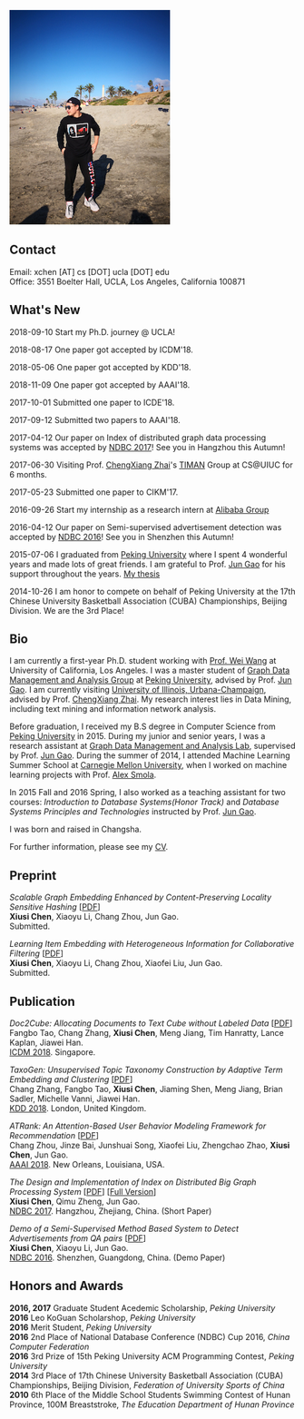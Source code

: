 ![Octocat](images/IMG_1847.JPG)
<!-- ![Branching](images/IMG_1847.JPG) -->

## Contact
Email: xchen [AT] cs [DOT] ucla [DOT] edu    
Office: 3551 Boelter Hall, UCLA, Los Angeles, California 100871    

## What's New
2018-09-10 Start my Ph.D. journey @ UCLA!

2018-08-17 One paper got accepted by ICDM'18.

2018-05-06 One paper got accepted by KDD'18.

2018-11-09 One paper got accepted by AAAI'18.

2017-10-01 Submitted one paper to ICDE'18.

2017-09-12 Submitted two papers to AAAI'18.

2017-04-12 Our paper on Index of distributed graph data processing systems was accepted by [NDBC 2017](http://www.cs.zju.edu.cn/ndbc2017/)! See you in Hangzhou this Autumn!

2017-06-30 Visiting Prof. [ChengXiang Zhai](http://czhai.cs.illinois.edu/)'s [TIMAN](http://sifaka.cs.uiuc.edu/ir/index.html) Group at CS@UIUC for 6 months.

2017-05-23 Submitted one paper to CIKM'17.

2016-09-26 Start my internship as a research intern at [Alibaba Group](http://www.alibabagroup.com/en/global/home)

2016-04-12 Our paper on Semi-supervised advertisement detection was accepted by [NDBC 2016](http://csse.szu.edu.cn/ndbc2016/index.shtml)! See you in Shenzhen this Autumn!

2015-07-06 I graduated from [Peking University](http://www.pku.edu.cn/) where I spent 4 wonderful years and made lots of great friends. I am grateful to Prof. [Jun Gao]() for his support throughout the years. [My thesis](papers/thesis.pdf)

2014-10-26 I am honor to compete on behalf of Peking University at the 17th Chinese University Basketball Association (CUBA) Championships, Beijing Division. We are the 3rd Place!

## Bio
I am currently a first-year Ph.D. student working with [Prof. Wei Wang](http://web.cs.ucla.edu/~weiwang/) at University of California, Los Angeles. I was a master student of [Graph Data Management and Analysis Group]() at [Peking University](www.pku.edu.cn), advised by Prof. [Jun Gao](). I am currently visiting [University of Illinois, Urbana-Champaign](http://www.cs.uiuc.edu/), advised by Prof. [ChengXiang Zhai](http://czhai.cs.illinois.edu/). My research interest lies in Data Mining, including text mining and information network analysis.

Before graduation, I received my B.S degree in Computer Science from [Peking University](http://www.pku.edu.cn/) in 2015. During my junior and senior years, I was a research assistant at [Graph Data Management and Analysis Lab](http://0-1-2-3-all.com:5000/), supervised by Prof. [Jun Gao](http://www.cis.pku.edu.cn/faculty/system/zhangyan/). During the summer of 2014, I attended Machine Learning Summer School at [Carnegie Mellon University](http://www.cs.cmu.edu/), when I worked on machine learning projects with Prof. [Alex Smola]().

In 2015 Fall and 2016 Spring, I also worked as a teaching assistant for two courses: _Introduction to Database Systems(Honor Track)_ and _Database Systems Principles and Technologies_ instructed by Prof. [Jun Gao]().

I was born and raised in Changsha.

For further information, please see my [CV](CV.pdf).

## Preprint
_Scalable Graph Embedding Enhanced by Content-Preserving Locality Sensitive Hashing_ [[PDF](papers/aaai18.pdf)]    
**Xiusi Chen**, Xiaoyu Li, Chang Zhou, Jun Gao.    
Submitted.

_Learning Item Embedding with Heterogeneous Information for Collaborative Filtering_ [[PDF](papers/icde18.pdf)]    
**Xiusi Chen**, Xiaoyu Li, Chang Zhou, Xiaofei Liu, Jun Gao.    
Submitted.



## Publication
_Doc2Cube: Allocating Documents to Text Cube without Labeled Data_ [[PDF](http://chaozhang.org/papers/icdm18.pdf)]    
Fangbo Tao, Chang Zhang, **Xiusi Chen**, Meng Jiang, Tim Hanratty, Lance Kaplan, Jiawei Han.    
[ICDM 2018](http://icdm2018.org/). Singapore.


_TaxoGen: Unsupervised Topic Taxonomy Construction by Adaptive Term Embedding and Clustering_ [[PDF](http://delivery.acm.org/10.1145/3230000/3220064/p2701-zhang.pdf?ip=131.179.49.186&id=3220064&acc=ACTIVE%20SERVICE&key=CA367851C7E3CE77%2E79535EF926D6BC05%2E4D4702B0C3E38B35%2E4D4702B0C3E38B35&__acm__=1543628672_ac235d30fba1750ceaae158e46248e19)]    
Chang Zhang, Fangbo Tao, **Xiusi Chen**, Jiaming Shen, Meng Jiang, Brian Sadler, Michelle Vanni, Jiawei Han.    
[KDD 2018](https://www.kdd.org/kdd2018/). London, United Kingdom.

_ATRank: An Attention-Based User Behavior Modeling Framework for Recommendation_ [[PDF](papers/aaai18_zhou.pdf)]    
Chang Zhou, Jinze Bai, Junshuai Song, Xiaofei Liu, Zhengchao Zhao, **Xiusi Chen**, Jun Gao.    
[AAAI 2018](https://aaai.org/Conferences/AAAI-18/). New Orleans, Louisiana, USA.

_The Design and Implementation of Index on Distributed Big Graph Processing System_ [[PDF](papers/ndbc17short.pdf)] [[Full Version](papers/ndbc17.pdf)]    
**Xiusi Chen**, Qimu Zheng, Jun Gao.    
[NDBC 2017](http://www.cs.zju.edu.cn/ndbc2017/index.html). Hangzhou, Zhejiang, China. (Short Paper)

_Demo of a Semi-Supervised Method Based System to Detect Advertisements from QA pairs_ [[PDF](papers/ndbc16.pdf)]    
**Xiusi Chen**, Xiaoyu Li, Jun Gao.    
[NDBC 2016](http://csse.szu.edu.cn/ndbc2016/index.shtml). Shenzhen, Guangdong, China. (Demo Paper)

## Honors and Awards
**2016, 2017**  Graduate Student Acedemic Scholarship, _Peking University_     
**2016**  Leo KoGuan Scholarshop, _Peking University_    
**2016**  Merit Student, _Peking University_     
**2016**  2nd Place of National Database Conference (NDBC) Cup 2016, _China Computer Federation_    
**2016**  3rd Prize of 15th Peking University ACM Programming Contest, _Peking University_    
**2014**  3rd Place of 17th Chinese University Basketball Association (CUBA) Championships, Beijing Division, _Federation of University Sports of China_   
**2010**  6th Place of the Middle School Students Swimming Contest of Hunan Province, 100M Breaststroke, _The Education Department of Hunan Province_    
